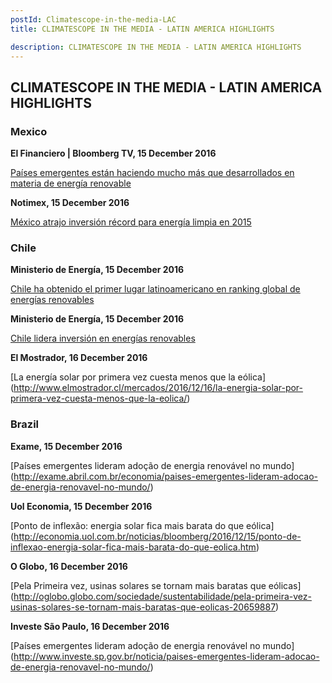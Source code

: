 ```yaml
---
postId: Climatescope-in-the-media-LAC
title: CLIMATESCOPE IN THE MEDIA - LATIN AMERICA HIGHLIGHTS

description: CLIMATESCOPE IN THE MEDIA - LATIN AMERICA HIGHLIGHTS
---
```

## CLIMATESCOPE IN THE MEDIA - LATIN AMERICA HIGHLIGHTS

### Mexico

<strong> El Financiero | Bloomberg TV, 15 December 2016</strong>

<a href="https://www.youtube.com/watch?v=ejobZMKMuZk">Países emergentes están haciendo mucho más que desarrollados en materia de energía renovable</a>


<strong> Notimex, 15 December 2016 </strong>

<a href="http://energiaenmexico.notimex.com.mx/nota/282717">México atrajo inversión récord para energía limpia en 2015</a>
 

### Chile

<strong> Ministerio de Energía, 15 December 2016 </strong>

<a href="https://twitter.com/MinEnergia/status/809416465950605312">Chile ha obtenido el primer lugar latinoamericano en ranking global de energías renovables</a>

<strong> Ministerio de Energía, 15 December 2016 </strong>

<a href="http://www.energia.gob.cl/tema-de-interes/chile-lidera-ranking">Chile lidera inversión en energías renovables</a>


<strong> El Mostrador, 16 December 2016 </strong>

[La energía solar por primera vez cuesta menos que la eólica] (http://www.elmostrador.cl/mercados/2016/12/16/la-energia-solar-por-primera-vez-cuesta-menos-que-la-eolica/)


### Brazil

<strong> Exame, 15 December 2016 </strong> 

[Países emergentes lideram adoção de energia renovável no mundo] (http://exame.abril.com.br/economia/paises-emergentes-lideram-adocao-de-energia-renovavel-no-mundo/)


<strong> Uol Economia, 15 December 2016 </strong>

[Ponto de inflexão: energia solar fica mais barata do que eólica] (http://economia.uol.com.br/noticias/bloomberg/2016/12/15/ponto-de-inflexao-energia-solar-fica-mais-barata-do-que-eolica.htm) 


<strong> O Globo, 16 December 2016 </strong>

[Pela Primeira vez, usinas solares se tornam mais baratas que eólicas] (http://oglobo.globo.com/sociedade/sustentabilidade/pela-primeira-vez-usinas-solares-se-tornam-mais-baratas-que-eolicas-20659887)


<strong> Investe São Paulo, 16 December 2016 </strong>

[Países emergentes lideram adoção de energia renovável no mundo] (http://www.investe.sp.gov.br/noticia/paises-emergentes-lideram-adocao-de-energia-renovavel-no-mundo/)
